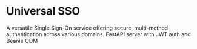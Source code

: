 # Universal SSO
A versatile Single Sign-On service offering secure, multi-method authentication across various domains. FastAPI server with JWT auth and Beanie ODM
